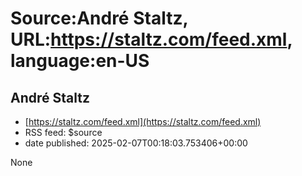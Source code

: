 # Source:André Staltz, URL:https://staltz.com/feed.xml, language:en-US

## André Staltz
 - [https://staltz.com/feed.xml](https://staltz.com/feed.xml)
 - RSS feed: $source
 - date published: 2025-02-07T00:18:03.753406+00:00

None

